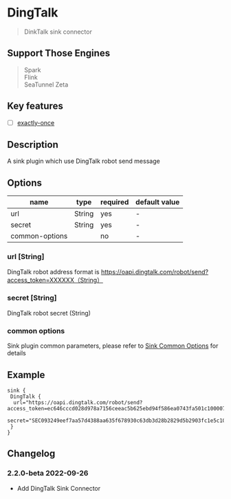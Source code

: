# DingTalk

> DinkTalk sink connector

## Support Those Engines

> Spark<br/>
> Flink<br/>
> SeaTunnel Zeta<br/>

## Key features

- [ ] [exactly-once](../../concept/connector-v2-features.md)

## Description

A sink plugin which use DingTalk robot send message

## Options

|      name      |  type  | required | default value |
|----------------|--------|----------|---------------|
| url            | String | yes      | -             |
| secret         | String | yes      | -             |
| common-options |        | no       | -             |

### url [String]

DingTalk robot address format is https://oapi.dingtalk.com/robot/send?access_token=XXXXXX（String）

### secret [String]

DingTalk robot secret (String)

### common options

Sink plugin common parameters, please refer to [Sink Common Options](common-options.md) for details

## Example

```hocon
sink {
 DingTalk {
  url="https://oapi.dingtalk.com/robot/send?access_token=ec646cccd028d978a7156ceeac5b625ebd94f586ea0743fa501c100007890"
  secret="SEC093249eef7aa57d4388aa635f678930c63db3d28b2829d5b2903fc1e5c10000"
 }
}
```

## Changelog

### 2.2.0-beta 2022-09-26

- Add DingTalk Sink Connector

